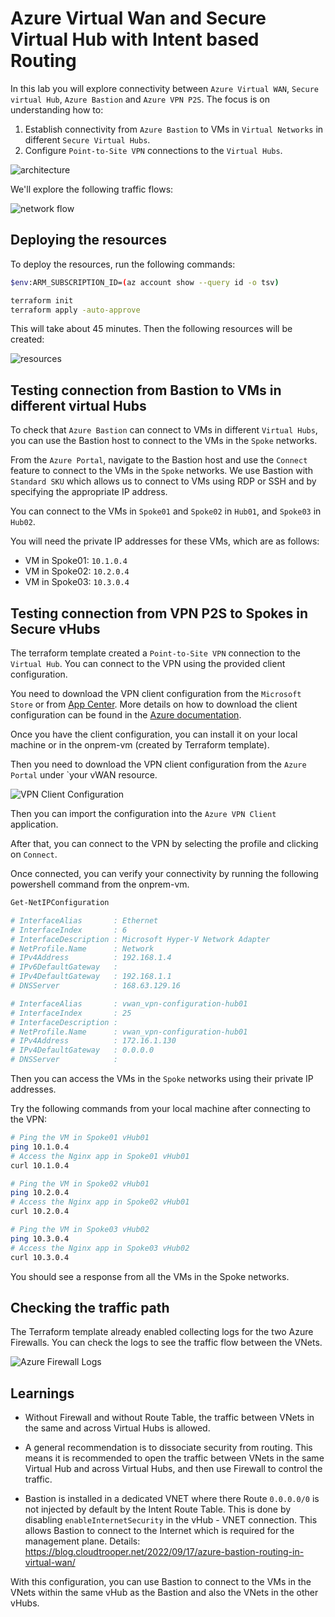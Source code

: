 # Azure Virtual Wan and Secure Virtual Hub with Intent based Routing

In this lab you will explore connectivity between `Azure Virtual WAN`, `Secure virtual Hub`, `Azure Bastion` and `Azure VPN P2S`. The focus is on understanding how to:

1. Establish connectivity from `Azure Bastion` to VMs in `Virtual Networks` in different `Secure Virtual Hubs`.
2. Configure `Point-to-Site VPN` connections to the `Virtual Hubs`.

![architecture](./images/architecture.png)

We'll explore the following traffic flows:

![network flow](./images/network-flow.png)

## Deploying the resources

To deploy the resources, run the following commands:

```sh
$env:ARM_SUBSCRIPTION_ID=(az account show --query id -o tsv)

terraform init
terraform apply -auto-approve
```

This will take about 45 minutes. Then the following resources will be created:

![resources](./images/resources.png)

## Testing connection from Bastion to VMs in different virtual Hubs

To check that `Azure Bastion` can connect to VMs in different `Virtual Hubs`, you can use the Bastion host to connect to the VMs in the `Spoke` networks.

From the `Azure Portal`, navigate to the Bastion host and use the `Connect` feature to connect to the VMs in the `Spoke` networks. We use Bastion with `Standard SKU` which allows us to connect to VMs using RDP or SSH and by specifying the appropriate IP address.

You can connect to the VMs in `Spoke01` and `Spoke02` in `Hub01`, and `Spoke03` in `Hub02`.

You will need the private IP addresses for these VMs, which are as follows:

* VM in Spoke01: `10.1.0.4`
* VM in Spoke02: `10.2.0.4`
* VM in Spoke03: `10.3.0.4`

## Testing connection from VPN P2S to Spokes in Secure vHubs

The terraform template created a `Point-to-Site VPN` connection to the `Virtual Hub`. You can connect to the VPN using the provided client configuration.

You need to download the VPN client configuration from the `Microsoft Store` or from [App Center](https://install.appcenter.ms/users/user-microsoft/apps/azure-vpn-client-1/distribution_groups/publicgroup/releases/21). 
More details on how to download the client configuration can be found in the [Azure documentation](https://docs.microsoft.com/en-us/azure/vpn-gateway/vpn-gateway-download-vpn-client).

Once you have the client configuration, you can install it on your local machine or in the onprem-vm (created by Terraform template).

Then you need to download the VPN client configuration from the `Azure Portal` under `your vWAN resource.

![VPN Client Configuration](./images/vpn-p2s-profile.png)

Then you can import the configuration into the `Azure VPN Client` application.

After that, you can connect to the VPN by selecting the profile and clicking on `Connect`.

Once connected, you can verify your connectivity by running the following powershell command from the onprem-vm.

```powershell
Get-NetIPConfiguration

# InterfaceAlias       : Ethernet
# InterfaceIndex       : 6
# InterfaceDescription : Microsoft Hyper-V Network Adapter
# NetProfile.Name      : Network
# IPv4Address          : 192.168.1.4
# IPv6DefaultGateway   :
# IPv4DefaultGateway   : 192.168.1.1
# DNSServer            : 168.63.129.16

# InterfaceAlias       : vwan_vpn-configuration-hub01
# InterfaceIndex       : 25
# InterfaceDescription :
# NetProfile.Name      : vwan_vpn-configuration-hub01
# IPv4Address          : 172.16.1.130
# IPv4DefaultGateway   : 0.0.0.0
# DNSServer            :
```

Then you can access the VMs in the `Spoke` networks using their private IP addresses.

Try the following commands from your local machine after connecting to the VPN:

```sh
# Ping the VM in Spoke01 vHub01
ping 10.1.0.4
# Access the Nginx app in Spoke01 vHub01
curl 10.1.0.4

# Ping the VM in Spoke02 vHub01
ping 10.2.0.4
# Access the Nginx app in Spoke02 vHub01
curl 10.2.0.4

# Ping the VM in Spoke03 vHub02
ping 10.3.0.4
# Access the Nginx app in Spoke03 vHub02
curl 10.3.0.4
```

You should see a response from all the VMs in the Spoke networks.

## Checking the traffic path

The Terraform template already enabled collecting logs for the two Azure Firewalls. You can check the logs to see the traffic flow between the VNets.

![Azure Firewall Logs](./images/firewall-logs-onprem-to-azure.png)

## Learnings

* Without Firewall and without Route Table, the traffic between VNets in the same and across Virtual Hubs is allowed.

* A general recommendation is to dissociate security from routing. This means it is recommended to open the traffic between VNets in the same Virtual Hub and across Virtual Hubs, and then use Firewall to control the traffic.

* Bastion is installed in a dedicated VNET where there Route `0.0.0.0/0` is not injected by default by the Intent Route Table. This is done by disabling `enableInternetSecurity` in the vHub - VNET connection. This allows Bastion to connect to the Internet which is required for the management plane. Details: https://blog.cloudtrooper.net/2022/09/17/azure-bastion-routing-in-virtual-wan/

With this configuration, you can use Bastion to connect to the VMs in the VNets within the same vHub as the Bastion and also the VNets in the other vHubs.
